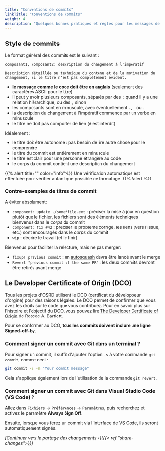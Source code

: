 ```yaml
---
title: "Conventions de commits"
linkTitle: "Conventions de commits"
weight: 4
description: "Quelques bonnes pratiques et règles pour les messages de commits"
---
```


## Style de commits

Le format général des commits est le suivant :

```
composant1, composant2: description du changement à l'impératif

Description détaillée ou technique du contenu et de la motivation du
changement, si le titre n'est pas complètement évident.
```

- **le message comme le code doit être en anglais** (seulement des caractères ASCII pour le titre)
- il peut y avoir plusieurs composants, séparés par des `:` quand il y a une relation hiérarchique, ou des `,` sinon
- les composants sont en minuscule, avec éventuellement `-`, `_` ou `.`
- la description du changement à l'impératif commence par un verbe en minuscule
- le titre ne doit pas comporter de lien (`#` est interdit)

Idéalement :
- le titre doit être autonome : pas besoin de lire autre chose pour le comprendre
- le titre du commit est entièrement en minuscule
- le titre est clair pour une personne étrangère au code
- le corps du commit contient une description du changement

{{% alert title="" color="info"%}}
Une vérification automatique est effectuée pour vérifier autant que possible ce formatage.
{{% /alert %}}

### Contre-exemples de titres de commit

A éviter absolument:

- `component: update ./some/file.ext` : préciser la mise à jour en question plutôt que le fichier,
  les fichiers sont des éléments techniques bienvenus dans le _corps_ du commit
- `component: fix #42` : préciser le problème corrigé, les liens (vers l'issue, etc.) sont
  encouragés dans le _corps_ du commit
- `wip` : décrire le travail (et le finir)

Bienvenus pour faciliter la relecture, mais ne pas merger:

- `fixup! previous commit` : un [autosquash](../share-changes) devra être lancé avant le merge
- `Revert "previous commit of the same PR"` : les deux commits devront être retirés avant merge

## Le Developer Certificate of Origin (DCO)

Tous les projets d'OSRD utilisent le DCO (certificat du développeur d'orgine)
pour des raisons légales. Le DCO permet de confirmer que vous avez les droits
sur le code que vous contribuez. Pour en savoir plus sur l'histoire et
l'objectif du DCO, vous pouvez lire [The Developer Certificate of Origin](https://bssw.io/blog_posts/the-developer-certificate-of-origin)
de Roscoe A. Bartlett.

Pour se conformer au DCO, **tous les commits doivent inclure une ligne
Signed-off-by**.

### Comment signer un commit avec Git dans un terminal ?

Pour signer un commit, il suffit d'ajouter l'option `-s` à votre commande `git
commit`, comme ceci :

```bash
git commit -s -m "Your commit message"
```
Cela s'applique également lors de l'utilisation de la commande `git revert`.

### Comment signer un commit avec Git dans Visual Studio Code (VS Code) ?

Allez dans `Fichiers` -> `Préférences` -> `Paramètres`, puis recherchez et
activez le paramètre **Always Sign Off**.

Ensuite, lorsque vous ferez un commit via l'interface de VS Code, ils seront
automatiquement signés.

*[Continuer vers le partage des changements ‣]({{< ref "share-changes">}})*
